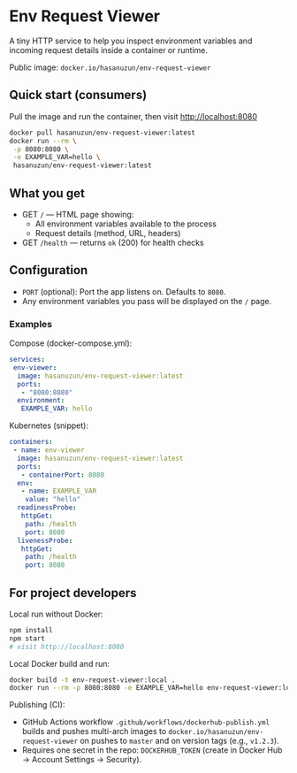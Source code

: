 
# Env Request Viewer

A tiny HTTP service to help you inspect environment variables and incoming request details inside a container or runtime.

Public image: `docker.io/hasanuzun/env-request-viewer`

## Quick start (consumers)

Pull the image and run the container, then visit <http://localhost:8080>

```bash
docker pull hasanuzun/env-request-viewer:latest
docker run --rm \
 -p 8080:8080 \
 -e EXAMPLE_VAR=hello \
 hasanuzun/env-request-viewer:latest
```

## What you get

- GET `/` — HTML page showing:
 	- All environment variables available to the process
 	- Request details (method, URL, headers)
- GET `/health` — returns `ok` (200) for health checks

## Configuration

- `PORT` (optional): Port the app listens on. Defaults to `8080`.
- Any environment variables you pass will be displayed on the `/` page.

### Examples

Compose (docker-compose.yml):

```yaml
services:
 env-viewer:
  image: hasanuzun/env-request-viewer:latest
  ports:
   - "8080:8080"
  environment:
   EXAMPLE_VAR: hello
```

Kubernetes (snippet):

```yaml
containers:
 - name: env-viewer
  image: hasanuzun/env-request-viewer:latest
  ports:
   - containerPort: 8080
  env:
   - name: EXAMPLE_VAR
    value: "hello"
  readinessProbe:
   httpGet:
    path: /health
    port: 8080
  livenessProbe:
   httpGet:
    path: /health
    port: 8080
```

## For project developers

Local run without Docker:

```bash
npm install
npm start
# visit http://localhost:8080
```

Local Docker build and run:

```bash
docker build -t env-request-viewer:local .
docker run --rm -p 8080:8080 -e EXAMPLE_VAR=hello env-request-viewer:local
```

Publishing (CI):

- GitHub Actions workflow `.github/workflows/dockerhub-publish.yml` builds and pushes multi-arch images to `docker.io/hasanuzun/env-request-viewer` on pushes to `master` and on version tags (e.g., `v1.2.3`).
- Requires one secret in the repo: `DOCKERHUB_TOKEN` (create in Docker Hub → Account Settings → Security).
